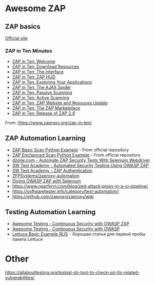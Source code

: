 # Awesome ZAP

## ZAP basics
[Official site](https://www.zaproxy.org/)

### ZAP in Ten Minutes

* [ZAP in Ten: Welcome](http://play.sonatype.com/watch/RyTy22GZV6UccW41UCghC8)
* [ZAP in Ten: Download Resources](http://play.sonatype.com/watch/JDyzdepHYqb2pjJSbdNzMh?)
* [ZAP in Ten: The Interface](http://play.sonatype.com/watch/p35FK8Cri5A3EF3RBGoMAr?)
* [ZAP in Ten: ZAP HUD](http://play.sonatype.com/watch/W5Lo3VYZUspbqRsEgXumgB?)
* [ZAP in Ten: Exploring Your Applications](http://play.sonatype.com/watch/rLq2nvgbuGwVn2BX9gA8r2?)
* [ZAP in Ten: The AJAX Spider](http://play.sonatype.com/watch/eay2rpdKHt82oC1VpfzHZx?)
* [ZAP in Ten: Passive Scanning](http://play.sonatype.com/watch/vDWpoYjHi7fSLYFDQPWgMF?)
* [ZAP in Ten: Active Scanning](http://play.sonatype.com/watch/ZcEfSihgQSzuthJi4qEeW3?)
* [ZAP in Ten: ZAP Website and Resouces Update](http://play.sonatype.com/watch/32UoD4hxtUBvxdaK7siFzM?)
* [ZAP in Ten: The ZAP Marketplace](http://play.sonatype.com/watch/u5Wv6KsoozBefCuEmrFDzC?)
* [ZAP in Ten: Release of ZAP 2.9](http://play.sonatype.com/watch/WRwcRM9AFPpKitybFatLiD?)

From: https://www.zaproxy.org/zap-in-ten/

## ZAP Automation Learning

* [ZAP Basic Scan Python Example](https://github.com/zaproxy/zap-api-python/blob/master/src/examples/basic-spider-scan.py) - From official repository
* [ZAP Enchanced Scan Python Example](https://github.com/zaproxy/zap-api-python/blob/master/src/examples/zap_example_api_script.py) - From official repository
* [dzone.com - Automate ZAP Security Tests With Selenium Webdriver](https://dzone.com/articles/automate-zap-security-tests-with-selenium-webdrive-1)
* [SW Test Academy - Automated Security Testing Using OWASP ZAP](https://www.swtestacademy.com/automated-security-testing-using-zap/)
* [SW Test Academy - ZAP Authentication](https://www.swtestacademy.com/zap-authentication/)
* [ZFPSystems/zaproxy-automation](https://github.com/ZFPSystems/zaproxy-automation)
* [Diving OWASP ZAP with Selenium](https://owasp.org/www-chapter-london/assets/slides/OWASPLondon-OWASP-ZAP-Selenium-20180830-PDF.pdf)
* https://www.nearform.com/blog/zed-attack-proxy-in-a-ci-pipeline/
* https://softwaretester.info/category/test-automation/
* https://github.com/zaproxy/zaproxy/wiki

## Testing Automation Learning

* [Awesome Testing - Continuous Security with OWASP ZAP](https://www.awesome-testing.com/2018/12/continuous-security-with-owasp-zap.html)
* [Awesome Testing - Continuous Security with OWASP](https://www.awesome-testing.com/2017/02/continuous-security-with-owasp.html)
* [Lettuce Basic Example RUS](http://automation-remarks.com/lettuce-python/) - Хорошая статья для первой пробы пакета Lettuce


# Other

https://allabouttesting.org/testssl-sh-tool-to-check-ssl-tls-related-vulnerabilities/
